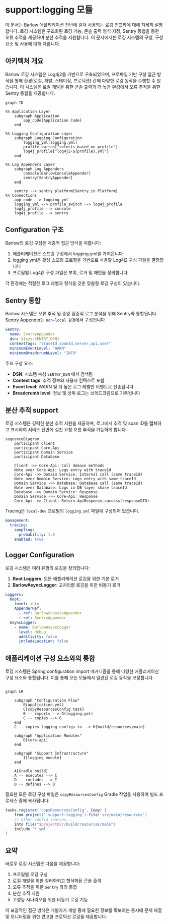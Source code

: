 # support:logging 모듈

이 문서는 Barlow 애플리케이션 전반에 걸쳐 사용되는 로깅 인프라에 대해 자세히 설명합니다.
로깅 시스템은 구조화된 로깅 기능, 콘솔 출력 형식 지정, Sentry 통합을 통한 오류 추적을 제공하며 분산 추적을
지원합니다. 이 문서에서는 로깅 시스템의 구성, 구성 요소 및 사용에 대해 다룹니다.

## 아키텍처 개요

Barlow 로깅 시스템은 Log4j2를 기반으로 구축되었으며, 프로파일 기반 구성 접근 방식을 통해 환경(로컬, 개발, 스테이징, 프로덕션) 간에 다양한 로깅 동작을 수행할 수 있습니다. 이 시스템은 로컬 개발을
위한 콘솔 출력과 더 높은 환경에서 오류 추적을 위한 Sentry 통합을 제공합니다.

```mermaid
graph TD

%% Application Layer
    subgraph Application
        app_code[Application Code]
    end

%% Logging Configuration Layer
    subgraph Logging Configuration
        logging_yml[logging.yml]
        profile_switch["selects based on profile"]
        log4j_profile["log4j2-${profile}.yml"]
    end

%% Log Appenders Layer
    subgraph Log Appenders
        console[BarlowConsoleAppender]
        sentry[SentryAppender]
    end

    sentry --> sentry_platform[Sentry.io Platform]
%% Connections
    app_code --> logging_yml
    logging_yml --> profile_switch --> log4j_profile
    log4j_profile --> console
    log4j_profile --> sentry
```

## Configuration 구조

Barlow의 로깅 구성은 계층적 접근 방식을 따릅니다:

1. 애플리케이션은 스프링 구성에서 logging.yml을 가져옵니다
2. logging.yml은 활성 스프링 프로필을 기반으로 사용할 Log4j2 구성 파일을 결정합니다
3. 프로필별 Log4j2 구성 파일은 부록, 로거 및 패턴을 정의합니다

각 환경에는 적절한 로그 레벨과 형식을 갖춘 맞춤형 로깅 구성이 있습니다.

## Sentry 통합

Barlow 시스템은 오류 추적 및 중앙 집중식 로그 분석을 위해 Sentry와 통합됩니다.
Sentry Appender는 `non-local 환경`에서 구성됩니다

```yaml
Sentry:
  name: SentryAppender
  dsn: ${sys:SENTRY_DSN}
  contextTags: "traceId,spanId,server,api,user"
  minimumEventLevel: "WARN"
  minimumBreadcrumbLevel: "INFO"
```

주요 구성 요소:

- **DSN**: 시스템 속성 `SENTRY_DSN` 에서 검색됨
- **Context tags**: 추적 정보와 사용자 컨텍스트 포함
- **Event level**: WARN 및 더 높은 로그 레벨만 이벤트로 전송됩니다
- **Breadcrumb level**: 정보 및 상위 로그는 브레드크럼으로 기록됩니다

## 분산 추적 support

로깅 시스템은 강력한 분산 추적 지원을 제공하며, 로그에서 추적 및 span ID를 캡처하고 표시하여 서비스 전반에 걸친 요청 흐름 추적을 가능하게 합니다.

```mermaid
sequenceDiagram
    participant Client
    participant Core-Api
    participant Domain Service
    participant Database
    
    Client ->> Core-Api: Call domain methods
    Note over Core-Api: Logs entry with traceId
    Core-Api ->> Domain Service: Internal call (same traceId)
    Note over Domain Service: Logs entry with same traceId
    Domain Service ->> Database: Database call (same traceId)
    Note over Database: Logs in DB layer share traceId
    Database ->> Domain Service: Response
    Domain Service ->> Core-Api: Response
    Core-Api ->> Client: Return ApiResponse.success(responseDTO)
```

Tracing은 `local-dev` 프로필의 `logging.yml` 파일에 구성되어 있습니다.

```yaml
management:
  tracing:
    sampling:
      probability: 1.0
    enabled: true
```

## Logger Configuration

로깅 시스템은 여러 유형의 로깅을 정의합니다:

1. **Root Loggers**: 모든 애플리케이션 로깅을 위한 기본 로거
2. **BarlowAsyncLogger**: 고처리량 로깅을 위한 비동기 로거

```yaml
Loggers:
  Root:
    level: info
    AppenderRef:
      - ref: BarlowConsoleAppender
      - ref: SentryAppender
  AsyncLogger:
    - name: BarlowAsyncLogger
      level: debug
      additivity: false
      includeLocation: false
```

## 애플리케이션 구성 요소와의 통합

로깅 시스템은 Spring configuration import 메커니즘을 통해 다양한 애플리케이션 구성 요소와 통합됩니다. 이를 통해 모든 모듈에서 일관된 로깅 동작을 보장합니다.

```mermaid

graph LR

    subgraph "Configuration Flow"
        B(application.yml)
        C[copyResourcesConfig task]
        B -- imports --> G(logging.yml)
        C -- copies --> G
    end
    C -- copies logging configs to --> H[build/resources/main]

    subgraph "Application Modules"
        D[core-api]
    end

    subgraph "Support Infrastructure"
        I[logging module]
    end

    A[Gradle build]
    A -- executes --> C
    D -- includes --> I
    D -- defines --> B
```

필요한 모든 로깅 구성 파일은 `copyResourcesConfig` Gradle 작업을 사용하여 빌드 프로세스 중에 복사됩니다:

```groovy
tasks.register('copyResourcesConfig', Copy) {
    from project(':support:logging').file('src/main/resources')
    // other config sources...
    into file("$projectDir/build/resources/main")
    include '*.yml'
}
```

## 요약

바로우 로깅 시스템은 다음을 제공합니다:

1. 프로필별 로깅 구성
2. 로컬 개발을 위한 컬러화되고 형식화된 콘솔 출력
3. 오류 추적을 위한 `Sentry` 와의 통합
4. 분산 추적 지원
5. 고성능 시나리오를 위한 비동기 로깅 기능

이 포괄적인 접근 방식은 개발자가 개발 중에 필요한 정보를 확보하는 동시에 문제 해결 및 모니터링을 위한 견고한 프로덕션 로깅을 제공합니다.